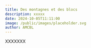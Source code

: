 ```yaml
---
title: Des montagnes et des blocs
description: xxxxx
date: 2024-10-05T11:11:00
image: /public/images/placeholder.svg
author: AMCBL
---
```

XXXXXXX
